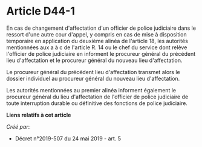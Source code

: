 # Article D44-1

En cas de changement d'affectation d'un officier de police judiciaire dans le ressort d'une autre cour d'appel, y compris en
cas de mise à disposition temporaire en application du deuxième alinéa de l'article 18, les autorités mentionnées aux a à c
de l'article R. 14 ou le chef du service dont relève l'officier de police judiciaire en informent le procureur général du
précédent lieu d'affectation et le procureur général du nouveau lieu d'affectation.

Le procureur général du précédent lieu d'affectation transmet alors le dossier individuel au procureur général du nouveau
lieu d'affectation.

Les autorités mentionnées au premier alinéa informent également le procureur général du lieu d'affectation de l'officier de
police judiciaire de toute interruption durable ou définitive des fonctions de police judiciaire.

**Liens relatifs à cet article**

_Créé par_:

  - Décret n°2019-507 du 24 mai 2019 - art. 5
